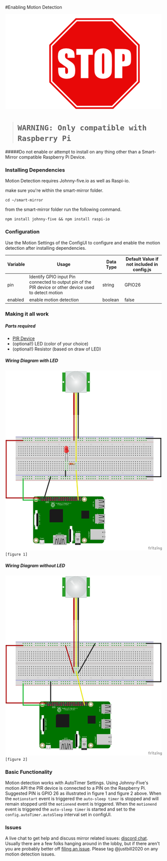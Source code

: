 #Enabling Motion Detection

![](/docs/stop.png)
># `WARNING: Only compatible with Raspberry Pi`
#####Do not enable or attempt to install on any thing other than a Smart-Mirror compatible Raspberry Pi Device. 

### Installing Dependencies

Motion Detection requires Johnny-five.io as well as Raspi-io.

make sure you're within the smart-mirror folder.
```
cd ~/smart-mirror
```

from the smart-mirror folder run the following command.
```
npm install johnny-five && npm install raspi-io
```


### Configuration

Use the Motion Settings of the ConfigUI to configure and enable the motion detection after installing dependencies.

Variable | Usage | Data Type | Default Value if not included in config.js
---------|-------|-----------|--------------
pin | Identify GPIO input Pin connected to output pin of the PIR device or other device used to detect motion | string | GPIO26
enabled | enable motion detection | boolean | false

### Making it all work
##### Parts required

- [PIR Device](https://smile.amazon.com/gp/product/B00FDPO9B8/ref=oh_aui_search_detailpage?ie=UTF8&psc=1)
- (optional!) LED (color of your choice)
- (optional!) Resistor (based on draw of LED) 

##### Wiring Diagram with LED
![figure 1](Smart-Mirror_Motion_bb_withLED.png)`[figure 1]`
##### Wiring Diagram without LED
![figure 2](Smart-Mirror_Motion_bb.png) `[figure 2]`

### Basic Functionality

Motion detection works with AutoTimer Settings. Using Johnny-Five's motion API the PIR device is connected to a PIN on the Raspberry Pi. Suggested PIN is GPIO 26 as illustrated in figure 1 and figure 2 above. When the `motionstart` event is triggered the `auto-sleep timer` is stopped and will remain stopped until the `motionend` event is triggered. When the `motionend` event is triggered the `auto-sleep timer` is started and set to the `config.autoTimer.autoSleep` interval set in configUI.

### Issues

A live chat to get help and discuss mirror related issues: [discord chat](https://discord.gg/EMb4ynW). Usually there are a few folks hanging around in the lobby, but if there aren't you are probably better off [filing an issue](https://github.com/evancohen/smart-mirror/issues/new). Please tag @justbill2020 on any motion detection issues. 